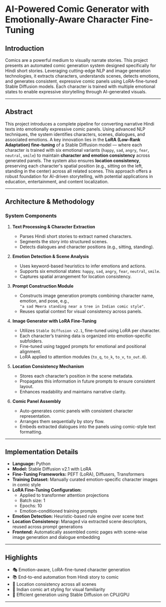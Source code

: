 # AI-Powered Comic Generator with Emotionally-Aware Character Fine-Tuning

## Introduction  
Comics are a powerful medium to visually narrate stories. This project presents an automated comic generation system designed specifically for Hindi short stories. Leveraging cutting-edge NLP and image generation technologies, it extracts characters, understands scenes, detects emotions, and generates consistent, expressive comic panels using LoRA-fine-tuned Stable Diffusion models. Each character is trained with multiple emotional states to enable expressive storytelling through AI-generated visuals.

---

## Abstract  
This project introduces a complete pipeline for converting narrative Hindi texts into emotionally expressive comic panels. Using advanced NLP techniques, the system identifies characters, scenes, dialogues, and associated emotions. A key innovation lies in the **LoRA (Low-Rank Adaptation) fine-tuning** of a Stable Diffusion model — where each character is trained with six emotional variants (`happy`, `sad`, `angry`, `fear`, `neutral`, `smile`) to maintain **character and emotion consistency** across generated panels. The system also ensures **location consistency**, preserving each character's spatial position (e.g., sitting on the left, standing in the center) across all related scenes. This approach offers a robust foundation for AI-driven storytelling, with potential applications in education, entertainment, and content localization.

---

## Architecture & Methodology  

### System Components  

1. **Text Processing & Character Extraction**  
   - Parses Hindi short stories to extract named characters.  
   - Segments the story into structured scenes.  
   - Detects dialogues and character positions (e.g., sitting, standing).  

2. **Emotion Detection & Scene Analysis**  
   - Uses keyword-based heuristics to infer emotions and actions.  
   - Supports six emotional states: `happy`, `sad`, `angry`, `fear`, `neutral`, `smile`.  
   - Captures spatial arrangement for location consistency.  

3. **Prompt Construction Module**  
   - Constructs image generation prompts combining character name, emotion, and pose, e.g.,  
     `"a sad Meera standing near a tree in Indian comic style"`.  
   - Reuses spatial context for visual consistency across panels.  

4. **Image Generator with LoRA Fine-Tuning**  
   - Utilizes `Stable Diffusion v2.1`, fine-tuned using LoRA per character.  
   - Each character’s training data is organized into emotion-specific subfolders.  
   - Fine-tuned using tagged prompts for emotional and positional alignment.  
   - LoRA applied to attention modules (`to_q`, `to_k`, `to_v`, `to_out.0`).  

5. **Location Consistency Mechanism**  
   - Stores each character’s position in the scene metadata.  
   - Propagates this information in future prompts to ensure consistent layout.  
   - Enhances readability and maintains narrative clarity.

6. **Comic Panel Assembly**  
   - Auto-generates comic panels with consistent character representation.  
   - Arranges them sequentially by story flow.  
   - Embeds extracted dialogues into the panels using comic-style text formatting.  

---

## Implementation Details  

- **Language:** Python  
- **Model:** Stable Diffusion v2.1 with LoRA  
- **Fine-Tuning Frameworks:** PEFT (LoRA), Diffusers, Transformers  
- **Training Dataset:** Manually curated emotion-specific character images in comic style  
- **LoRA Fine-Tuning Configuration:**  
  - Applied to transformer attention projections  
  - Batch size: 1  
  - Epochs: 10  
  - Emotion-conditioned training prompts  
- **Emotion Detection:** Heuristic-based rule engine over scene text  
- **Location Consistency:** Managed via extracted scene descriptors, reused across prompt generations  
- **Frontend:** Automatically assembled comic pages with scene-wise image generation and dialogue embedding  

---

## Highlights  

- 🎭 Emotion-aware, LoRA-fine-tuned character generation  
- 📚 End-to-end automation from Hindi story to comic  
- 📍 Location consistency across all scenes  
- 🎨 Indian comic art styling for visual familiarity  
- 🚀 Efficient generation using Stable Diffusion on CPU/GPU  

---


